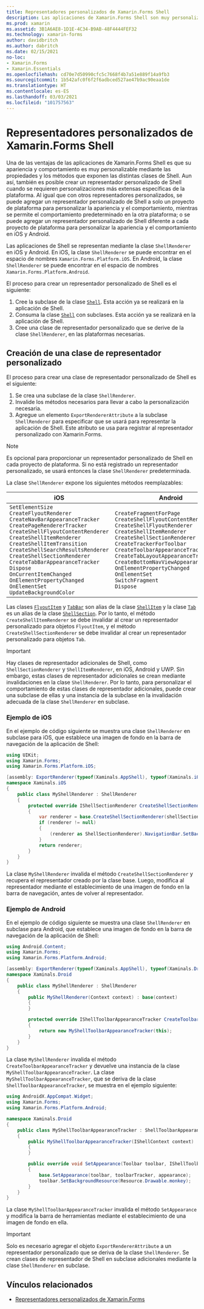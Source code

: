 ```yaml
---
title: Representadores personalizados de Xamarin.Forms Shell
description: Las aplicaciones de Xamarin.Forms Shell son muy personalizables mediante las propiedades y los métodos que exponen las distintas clases de Shell. Sin embargo, también es posible crear a un representador personalizado de Shell cuando se requieren personalizaciones más sofisticadas específicas de la plataforma.
ms.prod: xamarin
ms.assetid: 3B1A6AE8-1D1E-4C34-B9AB-48F4444FEF32
ms.technology: xamarin-forms
author: davidbritch
ms.author: dabritch
ms.date: 02/15/2021
no-loc:
- Xamarin.Forms
- Xamarin.Essentials
ms.openlocfilehash: cd70e7d50990cfc5c7668f4b7a51e889f14a9fb3
ms.sourcegitcommit: 1b542afc0f6f2f6adbced527ae47b9ac90eaa1de
ms.translationtype: HT
ms.contentlocale: es-ES
ms.lasthandoff: 03/03/2021
ms.locfileid: "101757563"
---
```

# <a name="xamarinforms-shell-custom-renderers"></a>Representadores personalizados de Xamarin.Forms Shell

Una de las ventajas de las aplicaciones de Xamarin.Forms Shell es que su apariencia y comportamiento es muy personalizable mediante las propiedades y los métodos que exponen las distintas clases de Shell. Aun así, también es posible crear un representador personalizado de Shell cuando se requieren personalizaciones más extensas específicas de la plataforma. Al igual que con otros representadores personalizados, se puede agregar un representador personalizado de Shell a solo un proyecto de plataforma para personalizar la apariencia y el comportamiento, mientras se permite el comportamiento predeterminado en la otra plataforma; o se puede agregar un representador personalizado de Shell diferente a cada proyecto de plataforma para personalizar la apariencia y el comportamiento en iOS y Android.

Las aplicaciones de Shell se representan mediante la clase `ShellRenderer` en iOS y Android. En iOS, la clase `ShellRenderer` se puede encontrar en el espacio de nombres `Xamarin.Forms.Platform.iOS`. En Android, la clase `ShellRenderer` se puede encontrar en el espacio de nombres `Xamarin.Forms.Platform.Android`.

El proceso para crear un representador personalizado de Shell es el siguiente:

1. Cree la subclase de la clase [`Shell`](xref:Xamarin.Forms.Shell). Esta acción ya se realizará en la aplicación de Shell.
1. Consuma la clase [`Shell`](xref:Xamarin.Forms.Shell) con subclases. Esta acción ya se realizará en la aplicación de Shell.
1. Cree una clase de representador personalizado que se derive de la clase `ShellRenderer`, en las plataformas necesarias.

## <a name="create-a-custom-renderer-class"></a>Creación de una clase de representador personalizado

El proceso para crear una clase de representador personalizado de Shell es el siguiente:

1. Se crea una subclase de la clase `ShellRenderer`.
1. Invalide los métodos necesarios para llevar a cabo la personalización necesaria.
1. Agregue un elemento `ExportRendererAttribute` a la subclase `ShellRenderer` para especificar que se usará para representar la aplicación de Shell. Este atributo se usa para registrar al representador personalizado con Xamarin.Forms.

> [!NOTE]
> Es opcional para proporcionar un representador personalizado de Shell en cada proyecto de plataforma. Si no está registrado un representador personalizado, se usará entonces la clase `ShellRenderer` predeterminada.

La clase `ShellRenderer` expone los siguientes métodos reemplazables:

| iOS | Android | UWP |
| --- | --- | --- |
| `SetElementSize`<br />`CreateFlyoutRenderer`<br />`CreateNavBarAppearanceTracker`<br />`CreatePageRendererTracker`<br />`CreateShellFlyoutContentRenderer`<br />`CreateShellItemRenderer`<br />`CreateShellItemTransition`<br />`CreateShellSearchResultsRenderer`<br />`CreateShellSectionRenderer`<br />`CreateTabBarAppearanceTracker`<br />`Dispose`<br />`OnCurrentItemChanged`<br />`OnElementPropertyChanged`<br />`OnElementSet`<br />`UpdateBackgroundColor` | `CreateFragmentForPage`<br />`CreateShellFlyoutContentRenderer`<br />`CreateShellFlyoutRenderer`<br />`CreateShellItemRenderer`<br />`CreateShellSectionRenderer`<br />`CreateTrackerForToolbar`<br />`CreateToolbarAppearanceTracker`<br />`CreateTabLayoutAppearanceTracker`<br />`CreateBottomNavViewAppearanceTracker`<br />`OnElementPropertyChanged`<br />`OnElementSet`<br />`SwitchFragment`<br />`Dispose` | `CreateShellFlyoutTemplateSelector`<br />`CreateShellHeaderRenderer`<br />`CreateShellItemRenderer`<br />`CreateShellSectionRenderer`<br />`OnElementPropertyChanged`<br />`OnElementSet`<br />`UpdateFlyoutBackdropColor`<br />`UpdateFlyoutBackgroundColor` |

Las clases [`FlyoutItem`](xref:Xamarin.Forms.FlyoutItem) y [`TabBar`](xref:Xamarin.Forms.TabBar) son alias de la clase [`ShellItem`](xref:Xamarin.Forms.ShellItem) y la clase [`Tab`](xref:Xamarin.Forms.Tab) es un alias de la clase [`ShellSection`](xref:Xamarin.Forms.ShellSection). Por lo tanto, el método `CreateShellItemRenderer` se debe invalidar al crear un representador personalizado para objetos `FlyoutItem`, y el método `CreateShellSectionRenderer` se debe invalidar al crear un representador personalizado para objetos `Tab`.

> [!IMPORTANT]
> Hay clases de representador adicionales de Shell, como `ShellSectionRenderer` y `ShellItemRenderer`, en iOS, Android y UWP. Sin embargo, estas clases de representador adicionales se crean mediante invalidaciones en la clase `ShellRenderer`. Por lo tanto, para personalizar el comportamiento de estas clases de representador adicionales, puede crear una subclase de ellas y una instancia de la subclase en la invalidación adecuada de la clase `ShellRenderer` en subclase.

### <a name="ios-example"></a>Ejemplo de iOS

En el ejemplo de código siguiente se muestra una clase `ShellRenderer` en subclase para iOS, que establece una imagen de fondo en la barra de navegación de la aplicación de Shell:

```csharp
using UIKit;
using Xamarin.Forms;
using Xamarin.Forms.Platform.iOS;

[assembly: ExportRenderer(typeof(Xaminals.AppShell), typeof(Xaminals.iOS.MyShellRenderer))]
namespace Xaminals.iOS
{
    public class MyShellRenderer : ShellRenderer
    {
        protected override IShellSectionRenderer CreateShellSectionRenderer(ShellSection shellSection)
        {
            var renderer = base.CreateShellSectionRenderer(shellSection);
            if (renderer != null)
            {
                (renderer as ShellSectionRenderer).NavigationBar.SetBackgroundImage(UIImage.FromFile("monkey.png"), UIBarMetrics.Default);
            }
            return renderer;
        }
    }
}
```

La clase `MyShellRenderer` invalida el método `CreateShellSectionRenderer` y recupera el representador creado por la clase base. Luego, modifica al representador mediante el establecimiento de una imagen de fondo en la barra de navegación, antes de volver al representador.

### <a name="android-example"></a>Ejemplo de Android

En el ejemplo de código siguiente se muestra una clase `ShellRenderer` en subclase para Android, que establece una imagen de fondo en la barra de navegación de la aplicación de Shell:

```csharp
using Android.Content;
using Xamarin.Forms;
using Xamarin.Forms.Platform.Android;

[assembly: ExportRenderer(typeof(Xaminals.AppShell), typeof(Xaminals.Droid.MyShellRenderer))]
namespace Xaminals.Droid
{
    public class MyShellRenderer : ShellRenderer
    {
        public MyShellRenderer(Context context) : base(context)
        {
        }

        protected override IShellToolbarAppearanceTracker CreateToolbarAppearanceTracker()
        {
            return new MyShellToolbarAppearanceTracker(this);
        }
    }
}
```

La clase `MyShellRenderer` invalida el método `CreateToolbarAppearanceTracker` y devuelve una instancia de la clase `MyShellToolbarAppearanceTracker`. La clase `MyShellToolbarAppearanceTracker`, que se deriva de la clase `ShellToolbarAppearanceTracker`, se muestra en el ejemplo siguiente:

```csharp
using AndroidX.AppCompat.Widget;
using Xamarin.Forms;
using Xamarin.Forms.Platform.Android;

namespace Xaminals.Droid
{
    public class MyShellToolbarAppearanceTracker : ShellToolbarAppearanceTracker
    {
        public MyShellToolbarAppearanceTracker(IShellContext context) : base(context)
        {
        }

        public override void SetAppearance(Toolbar toolbar, IShellToolbarTracker toolbarTracker, ShellAppearance appearance)
        {
            base.SetAppearance(toolbar, toolbarTracker, appearance);
            toolbar.SetBackgroundResource(Resource.Drawable.monkey);
        }
    }
}
```

La clase `MyShellToolbarAppearanceTracker` invalida el método `SetAppearance` y modifica la barra de herramientas mediante el establecimiento de una imagen de fondo en ella.

> [!IMPORTANT]
> Solo es necesario agregar el objeto `ExportRendererAttribute` a un representador personalizado que se deriva de la clase `ShellRenderer`. Se crean clases de representador de Shell en subclase adicionales mediante la clase `ShellRenderer` en subclase.

## <a name="related-links"></a>Vínculos relacionados

- [Representadores personalizados de Xamarin.Forms](~/xamarin-forms/app-fundamentals/custom-renderer/index.md)
